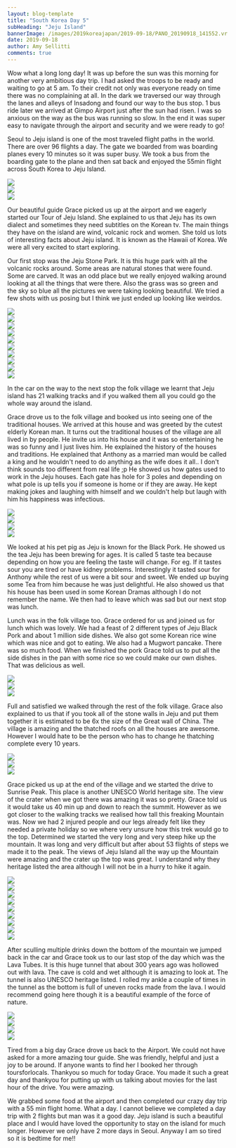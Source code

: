 ```yaml
---
layout: blog-template
title: "South Korea Day 5"
subHeading: "Jeju Island"
bannerImage: /images/2019koreajapan/2019-09-18/PANO_20190918_141552.vr.jpg_compressed.JPEG
date: 2019-09-18
author: Amy Sellitti
comments: true
---
```


Wow what a long long day! It was up before the sun was this morning for another very ambitious day trip. I had asked the troops to be ready and waiting to go at 5 am. To their credit not only was everyone ready on time there was no complaining at all. In the dark we traversed our way through the lanes and alleys of Insadong and found our way to the bus stop. 1 bus ride later we arrived at Gimpo Airport just after the sun had risen. I was so anxious on the way as the bus was running so slow. In the end it was super easy to navigate through the airport and security and we were ready to go!

Seoul to Jeju island is one of the most traveled flight paths in the world. There are over 96 flights a day. The gate we boarded from was boarding planes every 10 minutes so it was super busy. We took a bus from the boarding gate to the plane and then sat back and enjoyed the 55min flight across South Korea to Jeju Island.

<div class="center-image"><img src="/images/2019koreajapan/2019-09-18/IMG_20190918_071114.jpg_compressed.JPEG"/></div>
<div class="center-image"><img src="/images/2019koreajapan/2019-09-18/IMG_20190918_072249.jpg_compressed.JPEG"/></div>
<div class="center-image"><img src="/images/2019koreajapan/2019-09-18/IMG_20190918_075722.jpg_compressed.JPEG"/></div>

Our beautiful guide Grace picked us up at the airport and we eagerly started our Tour of Jeju Island. She explained to us that Jeju has its own dialect and sometimes they need subtitles on the Korean tv. The main things they have on the island are wind, volcanic rock and women. She told us lots of interesting facts about Jeju island. It is known as the Hawaii of Korea. We were all very excited to start exploring. 

Our first stop was the Jeju Stone Park. It is this huge park with all the volcanic rocks around. Some areas are natural stones that were found. Some are carved. It was an odd place but we really enjoyed walking around looking at all the things that were there. Also the grass was so green and the sky so blue all the pictures we were taking looking beautiful. We tried a few shots with us posing but I think we just ended up looking like weirdos.

<div class="center-image"><img src="/images/2019koreajapan/2019-09-18/IMG_20190918_094317.jpg_compressed.JPEG"/></div>
<div class="center-image"><img src="/images/2019koreajapan/2019-09-18/IMG_20190918_100959.jpg_compressed.JPEG"/></div>
<div class="center-image"><img src="/images/2019koreajapan/2019-09-18/IMG_20190918_101616(1).jpg_compressed.JPEG"/></div>
<div class="center-image"><img src="/images/2019koreajapan/2019-09-18/IMG_20190918_102104.jpg_compressed.JPEG"/></div>
<div class="center-image"><img src="/images/2019koreajapan/2019-09-18/20190918104815_IMG_1224.jpg_compressed.JPEG"/></div>
<div class="center-image"><img src="/images/2019koreajapan/2019-09-18/20190918110614_IMG_1238.jpg_compressed.JPEG"/></div>
<div class="center-image"><img src="/images/2019koreajapan/2019-09-18/20190918111655_IMG_1255.jpg_compressed.JPEG"/></div>
<div class="center-image"><img src="/images/2019koreajapan/2019-09-18/20190918111945_IMG_1262.jpg_compressed.JPEG"/></div>
<div class="center-image"><img src="/images/2019koreajapan/2019-09-18/20190918113000_IMG_1281.jpg_compressed.JPEG"/></div>
<div class="center-image"><img src="/images/2019koreajapan/2019-09-18/20190918113143_IMG_1296.jpg_compressed.JPEG"/></div>

In the car on the way to the next stop the folk village we learnt that Jeju island has 21 walking tracks and if you walked them all you could go the whole way around the island.

Grace drove us to the folk village and booked us into seeing one of the traditional houses. We arrived at this house and was greeted by the cutest elderly Korean man. It turns out the traditional houses of the village are all lived in by people. He invite us into his house and it was so entertaining he was so funny and I just lives him. He explained the history of the houses and traditions. He explained that Anthony as a married man would be called a king and he wouldn't need to do anything as the wife does it all.. I don't think sounds too different from real life ;p He showed us how gates used to work in the Jeju houses. Each gate has hole for 3 poles and depending on what pole is up tells you if someone is home or if they are away. He kept making jokes and laughing with himself and we couldn't help but laugh with him his happiness was infectious. 

<div class="center-image"><img src="/images/2019koreajapan/2019-09-18/20190918122321_IMG_1304.jpg_compressed.JPEG"/></div>
<div class="center-image"><img src="/images/2019koreajapan/2019-09-18/20190918122524_IMG_1306.jpg_compressed.JPEG"/></div>
<div class="center-image"><img src="/images/2019koreajapan/2019-09-18/20190918125027_IMG_1325.jpg_compressed.JPEG"/></div>
<div class="center-image"><img src="/images/2019koreajapan/2019-09-18/20190918125206_IMG_1328.jpg_compressed.JPEG"/></div>

We looked at his pet pig as Jeju is known for the Black Pork. He showed us the tea Jeju has been brewing for ages. It is called 5 taste tea because depending on how you are feeling the taste will change. For eg. If it tastes sour you are tired or have kidney problems. Interestingly it tasted sour for Anthony while the rest of us were a bit sour and sweet. We ended up buying some Tea from him because he was just delightful. He also showed us that his house has been used in some Korean Dramas although I do not remember the name. We then had to leave which was sad but our next stop was lunch.

Lunch was in the folk village too. Grace ordered for us and joined us for lunch which was lovely. We had a feast of 2 different types of Jeju Black Pork and about 1 million side dishes. We also got some Korean rice wine which was nice and got to eating. We also had a Mugwort pancake. There was so much food. When we finished the pork Grace told us to put all the side dishes in the pan with some rice so we could make our own dishes. That was delicious as well.

<div class="center-image"><img src="/images/2019koreajapan/2019-09-18/20190918131012_IMG_1333.jpg_compressed.JPEG"/></div>
<div class="center-image"><img src="/images/2019koreajapan/2019-09-18/20190918131110_IMG_1335.jpg_compressed.JPEG"/></div>
<div class="center-image"><img src="/images/2019koreajapan/2019-09-18/IMG_20190918_125436.jpg_compressed.JPEG"/></div>

Full and satisfied we walked through the rest of the folk village. Grace also explained to us that if you took all of the stone walls in Jeju and put them together it is estimated to be 6x the size of the Great wall of China. The village is amazing and the thatched roofs on all the houses are awesome. However I would hate to be the person who has to change he thatching complete every 10 years.

<div class="center-image"><img src="/images/2019koreajapan/2019-09-18/20190918140645_IMG_1340.jpg_compressed.JPEG"/></div>
<div class="center-image"><img src="/images/2019koreajapan/2019-09-18/20190918140841_IMG_1345.jpg_compressed.JPEG"/></div>
<div class="center-image"><img src="/images/2019koreajapan/2019-09-18/20190918141556_IMG_1358.jpg_compressed.JPEG"/></div>

Grace picked us up at the end of the village and we started the drive to Sunrise Peak. This place is another UNESCO World heritage site. The view of the crater when we got there was amazing it was so pretty. Grace told us it would take us 40 min up and down to reach the summit. However as we got closer to the walking tracks we realised how tall this freaking Mountain was. Now we had 2 injured people and our legs already felt like they needed a private holiday so we where very unsure how this trek would go to the top. Determined we started the very long and very steep hike up the mountain. It was long and very difficult but after about 53 flights of steps we made it to the peak. The views of Jeju Island all the way up the Mountain were amazing and the crater up the top was great. I understand why they heritage listed the area although I will not be in a hurry to hike it again.

<div class="center-image"><img src="/images/2019koreajapan/2019-09-18/20190918145021_IMG_1374.jpg_compressed.JPEG"/></div>
<div class="center-image"><img src="/images/2019koreajapan/2019-09-18/20190918145227_IMG_1376.jpg_compressed.JPEG"/></div>
<div class="center-image"><img src="/images/2019koreajapan/2019-09-18/IMG_20190918_135217.jpg_compressed.JPEG"/></div>
<div class="center-image"><img src="/images/2019koreajapan/2019-09-18/IMG_20190918_141044.jpg_compressed.JPEG"/></div>
<div class="center-image"><img src="/images/2019koreajapan/2019-09-18/IMG_20190918_141731.jpg_compressed.JPEG"/></div>
<div class="center-image"><img src="/images/2019koreajapan/2019-09-18/IMG_20190918_142535.jpg_compressed.JPEG"/></div>
<div class="center-image"><img src="/images/2019koreajapan/2019-09-18/IMG_20190918_143628.jpg_compressed.JPEG"/></div>
<div class="center-image"><img src="/images/2019koreajapan/2019-09-18/IMG_20190918_145501.jpg_compressed.JPEG"/></div>
<div class="center-image"><img src="/images/2019koreajapan/2019-09-18/PANO_20190918_141552.vr.jpg_compressed.JPEG"/></div>

After sculling multiple drinks down the bottom of the mountain we jumped back in the car and Grace took us to our last stop of the day which was the Lava Tubes. It is this huge tunnel that about 300 years ago was hollowed out with lava. The cave is cold and wet although it is amazing to look at. The tunnel is also UNESCO heritage listed. I rolled my ankle a couple of times in the tunnel as the bottom is full of uneven rocks made from the 
lava. I would recommend going here though it is a beautiful example of the force of nature.

<div class="center-image"><img src="/images/2019koreajapan/2019-09-18/IMG_20190918_161427.jpg_compressed.JPEG"/></div>
<div class="center-image"><img src="/images/2019koreajapan/2019-09-18/IMG_20190918_162035.jpg_compressed.JPEG"/></div>
<div class="center-image"><img src="/images/2019koreajapan/2019-09-18/20190918171409_IMG_1434.jpg_compressed.JPEG"/></div>
<div class="center-image"><img src="/images/2019koreajapan/2019-09-18/20190918172127_IMG_1448.jpg_compressed.JPEG"/></div>

Tired from a big day Grace drove us back to the Airport. We could not have asked for a more amazing tour guide. She was friendly, helpful and just a joy to be around. If anyone wants to find her I booked her through toursforlocals. Thankyou so much for today Grace. You made it such a great day and thankyou for putting up with us talking about movies for the last hour of the drive. You were amazing.

We grabbed some food at the airport and then completed our crazy day trip with a 55 min flight home. What a day. I cannot believe we completed a day trip with 2 flights but man was it a good day. Jeju island is such a beautiful place and I would have loved the opportunity to stay on the island for much longer. However we only have 2 more days in Seoul. Anyway I am so tired so it is bedtime for me!!
